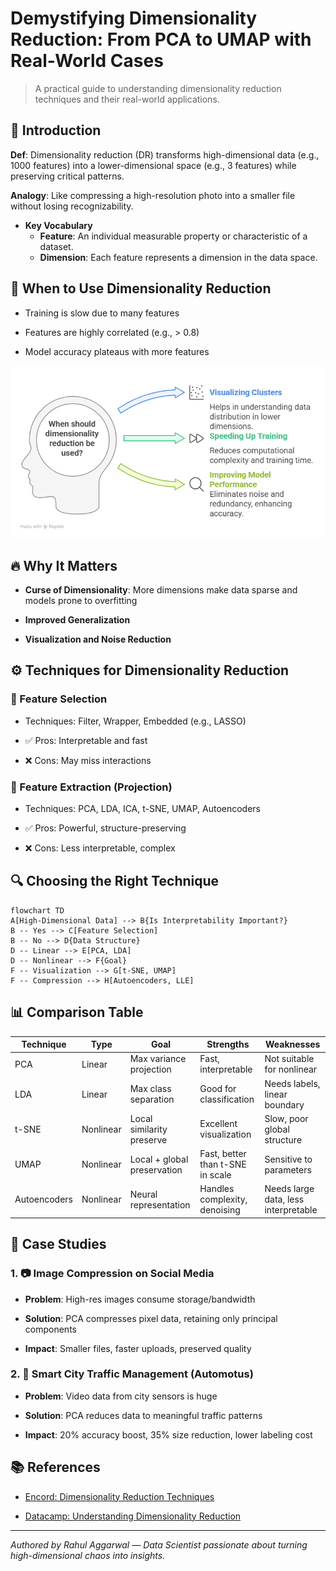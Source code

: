 # Demystifying Dimensionality Reduction: From PCA to UMAP with Real-World Cases

> A practical guide to understanding dimensionality reduction techniques and their real-world applications.


## 📖 Introduction

**Def**: Dimensionality reduction (DR) transforms high-dimensional data (e.g., 1000 features) into a lower-dimensional space (e.g., 3 features) while preserving critical patterns. 

**Analogy**: Like compressing a high-resolution photo into a smaller file without losing recognizability.
* **Key Vocabulary**
    - **Feature**: An individual measurable property or characteristic of a dataset.
    - **Dimension**: Each feature represents a dimension in the data space.

## 🧠 When to Use Dimensionality Reduction

- Training is slow due to many features

- Features are highly correlated (e.g., > 0.8)

- Model accuracy plateaus with more features

![alt text](dr_use.png)

## 🔥 Why It Matters

- **Curse of Dimensionality**: More dimensions make data sparse and models prone to overfitting

- **Improved Generalization**

- **Visualization and Noise Reduction**

## ⚙️ Techniques for Dimensionality Reduction

### 🔹 Feature Selection

- Techniques: Filter, Wrapper, Embedded (e.g., LASSO)

- ✅ Pros: Interpretable and fast
- ❌ Cons: May miss interactions

### 🔸 Feature Extraction (Projection)

- Techniques: PCA, LDA, ICA, t-SNE, UMAP, Autoencoders

- ✅ Pros: Powerful, structure-preserving
- ❌ Cons: Less interpretable, complex

## 🔍 Choosing the Right Technique

```mermaid
flowchart TD
A[High-Dimensional Data] --> B{Is Interpretability Important?}
B -- Yes --> C[Feature Selection]
B -- No --> D{Data Structure}
D -- Linear --> E[PCA, LDA]
D -- Nonlinear --> F{Goal}
F -- Visualization --> G[t-SNE, UMAP]
F -- Compression --> H[Autoencoders, LLE]
```

## 📊 Comparison Table

| Technique       | Type       | Goal                        | Strengths                        | Weaknesses                     |
|----------------|------------|-----------------------------|----------------------------------|--------------------------------|
| PCA            | Linear     | Max variance projection     | Fast, interpretable              | Not suitable for nonlinear     |
| LDA            | Linear     | Max class separation        | Good for classification          | Needs labels, linear boundary  |
| t-SNE          | Nonlinear  | Local similarity preserve   | Excellent visualization          | Slow, poor global structure    |
| UMAP           | Nonlinear  | Local + global preservation | Fast, better than t-SNE in scale | Sensitive to parameters        |
| Autoencoders   | Nonlinear  | Neural representation       | Handles complexity, denoising    | Needs large data, less interpretable |


## 🧪 Case Studies

### 1. 📷 Image Compression on Social Media

- **Problem**: High-res images consume storage/bandwidth

- **Solution**: PCA compresses pixel data, retaining only principal components

- **Impact**: Smaller files, faster uploads, preserved quality

### 2. 🚦 Smart City Traffic Management (Automotus)

- **Problem**: Video data from city sensors is huge

- **Solution**: PCA reduces data to meaningful traffic patterns

- **Impact**: 20% accuracy boost, 35% size reduction, lower labeling cost

## 📚 References

- [Encord: Dimensionality Reduction Techniques](https://encord.com/blog/dimentionality-reduction-techniques-machine-learning/)

- [Datacamp: Understanding Dimensionality Reduction](https://www.datacamp.com/tutorial/understanding-dimensionality-reduction)

---

*Authored by Rahul Aggarwal — Data Scientist passionate about turning high-dimensional chaos into insights.*